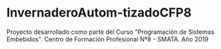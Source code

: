 # InvernaderoAutom-tizadoCFP8
Proyecto desarrollado como parte del Curso "Programación de Sistemas Embebidos". Centro de Formación Profesional Nº8 - SMATA. Año 2019
